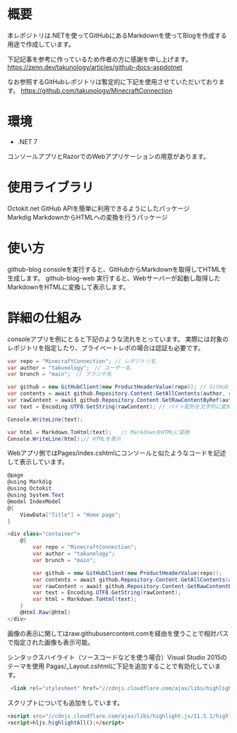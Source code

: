# 概要

本レポジトリは.NETを使ってGitHubにあるMarkdownを使ってBlogを作成する用途で作成しています。

下記記事を参考に作っているため作者の方に感謝を申し上げます。
https://zenn.dev/takunology/articles/github-docs-aspdotnet

なお参照するGitHubレポジトリは暫定的に下記を使用させていただいております。
https://github.com/takunology/MinecraftConnection


# 環境

- .NET 7

コンソールアプリとRazorでのWebアプリケーションの用意があります。

# 使用ライブラリ

Octokit.net GitHub APIを簡単に利用できるようにしたパッケージ  
Markdig MarkdownからHTMLへの変換を行うパッケージ

# 使い方

github-blog consoleを実行すると、GitHubからMarkdownを取得してHTMLを生成します。
github-blog-web 実行すると、Webサーバーが起動し取得したMarkdownをHTMLに変換して表示します。

# 詳細の仕組み

consoleアプリを例にとると下記のような流れをとっています。
実際には対象のレポジトリを指定したり、プライベートレポの場合は認証も必要です。

```csharp
var repo = "MinecraftConnection"; // レポジトリ名
var author = "takunology";　// ユーザー名
var brunch = "main";　// ブランチ名

var github = new GitHubClient(new ProductHeaderValue(repo)); // GitHubクライアントの作成
var contents = await github.Repository.Content.GetAllContents(author, repo); // レポジトリ内のファイル一覧を取得
var rawContent = await github.Repository.Content.GetRawContentByRef(author, repo, contents[5].Path, brunch); // ファイルの中身を取得例として5番目のファイル(Readme_Jp)を取得
var text = Encoding.UTF8.GetString(rawContent); // バイト配列を文字列に変換

Console.WriteLine(text);

var html = Markdown.ToHtml(text);   // MarkdownをHTMLに変換
Console.WriteLine(html);// HTMLを表示
```


Webアプリ側ではPages/index.cshtmlにコンソールと似たようなコードを記述して表示しています。

```csharp
@page
@using Markdig
@using Octokit
@using System.Text
@model IndexModel
@{
    ViewData["Title"] = "Home page";
}

<div class="container">
    @{
        var repo = "MinecraftConnection";
        var author = "takunology";
        var brunch = "main";

        var github = new GitHubClient(new ProductHeaderValue(repo));
        var contents = await github.Repository.Content.GetAllContents(author, repo);
        var rawContent = await github.Repository.Content.GetRawContentByRef(author, repo, contents[5].Path, brunch);
        var text = Encoding.UTF8.GetString(rawContent);
        var html = Markdown.ToHtml(text);
    }
    @Html.Raw(@html)
</div>
```

画像の表示に関してはraw.githubusercontent.comを経由を使うことで相対パスで指定された画像も表示可能。

シンタックスハイライト（ソースコードなどを使う場合）Visual Studio 2015のテーマを使用 Pagas/_Layout.cshtmlに下記を追加することで有効化しています。

```html
 <link rel="stylesheet" href="//cdnjs.cloudflare.com/ajax/libs/highlight.js/11.5.1/styles/vs2015.min.css">
```

スクリプトについても追加をしています。
```html
<script src="//cdnjs.cloudflare.com/ajax/libs/highlight.js/11.5.1/highlight.min.js"></script>
<script>hljs.highlightAll();</script>
```